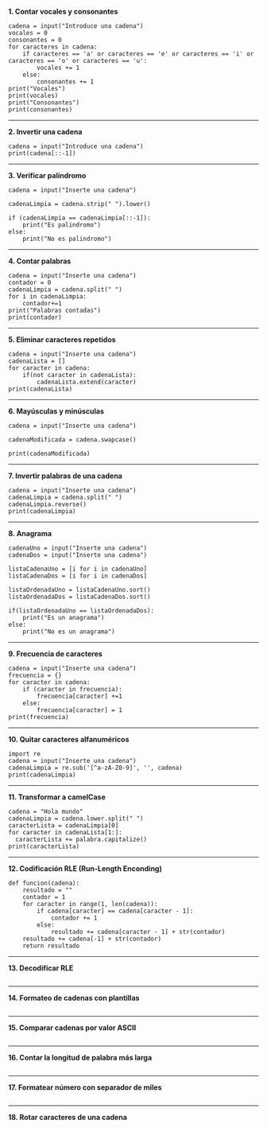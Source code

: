 **1. Contar vocales y consonantes**
```
cadena = input("Introduce una cadena")
vocales = 0
consonantes = 0
for caracteres in cadena:
    if caracteres == 'a' or caracteres == 'e' or caracteres == 'i' or caracteres == 'o' or caracteres == 'u':
        vocales += 1
    else:
        consonantes += 1
print("Vocales")
print(vocales)
print("Consonantes")
print(consonantes)
```
---
**2. Invertir una cadena**
```
cadena = input("Introduce una cadena")
print(cadena[::-1])
```
---
**3. Verificar palíndromo**
```
cadena = input("Inserte una cadena")

cadenaLimpia = cadena.strip(" ").lower()

if (cadenaLimpia == cadenaLimpia[::-1]):
    print("Es palindromo")
else:
    print("No es palindromo")
```
---
**4. Contar palabras**
```
cadena = input("Inserte una cadena")
contador = 0
cadenaLimpia = cadena.split(" ")
for i in cadenaLimpia:
    contador+=1
print("Palabras contadas")
print(contador)

```
---
**5. Eliminar caracteres repetidos**
```
cadena = input("Inserte una cadena")
cadenaLista = []
for caracter in cadena:
    if(not caracter in cadenaLista):
        cadenaLista.extend(caracter)
print(cadenaLista)
```
---
**6. Mayúsculas y minúsculas**
```
cadena = input("Inserte una cadena")

cadenaModificada = cadena.swapcase()

print(cadenaModificada)
```
---
**7. Invertir palabras de una cadena**
```
cadena = input("Inserte una cadena")
cadenaLimpia = cadena.split(" ")
cadenaLimpia.reverse()
print(cadenaLimpia)
```
---
**8. Anagrama**
```
cadenaUno = input("Inserte una cadena")
cadenaDos = input("Inserte una cadena")

listaCadenaUno = [i for i in cadenaUno]
listaCadenaDos = [i for i in cadenaDos]

listaOrdenadaUno = listaCadenaUno.sort()
listaOrdenadaDos = listaCadenaDos.sort()

if(listaOrdenadaUno == listaOrdenadaDos):
    print("Es un anagrama")
else:
    print("No es un anagrama")
```
---
**9. Frecuencia de caracteres**
```
cadena = input("Inserte una cadena")
frecuencia = {}
for caracter in cadena:
    if (caracter in frecuencia):
        frecuencia[caracter] +=1
    else:
        frecuencia[caracter] = 1
print(frecuencia)
```
---
**10. Quitar caracteres alfanuméricos**
```
import re
cadena = input("Inserte una cadena")
cadenaLimpia = re.sub('[^a-zA-Z0-9]', '', cadena)
print(cadenaLimpia)
```
---
**11. Transformar a camelCase**
```
cadena = "Hola mundo"
cadenaLimpia = cadena.lower.split(" ")
caracterLista = cadenaLimpia[0]
for caracter in cadenaLista[1:]: 
  caracterLista += palabra.capitalize()
print(caracterLista)
```
---
**12. Codificación RLE (Run-Length Enconding)**
```
def funcion(cadena):
    resultado = ""
    contador = 1
    for caracter in range(1, len(cadena)):
        if cadena[caracter] == cadena[caracter - 1]:
            contador += 1
        else:
            resultado += cadena[caracter - 1] + str(contador)
    resultado += cadena[-1] + str(contador)
    return resultado
```
---
**13. Decodificar RLE**
```
```
---
**14. Formateo de cadenas con plantillas**
```
```
---
**15. Comparar cadenas por valor ASCII**
```
```
---
**16. Contar la longitud de palabra más larga**
```
```
---
**17. Formatear número con separador de miles**
```
```
---
**18. Rotar caracteres de una cadena**
```
```

